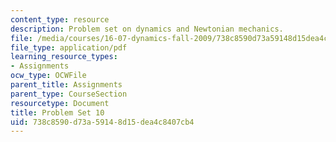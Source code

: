 ```yaml
---
content_type: resource
description: Problem set on dynamics and Newtonian mechanics.
file: /media/courses/16-07-dynamics-fall-2009/738c8590d73a59148d15dea4c8407cb4_MIT16_07F09_hw10.pdf
file_type: application/pdf
learning_resource_types:
- Assignments
ocw_type: OCWFile
parent_title: Assignments
parent_type: CourseSection
resourcetype: Document
title: Problem Set 10
uid: 738c8590-d73a-5914-8d15-dea4c8407cb4
---
```

